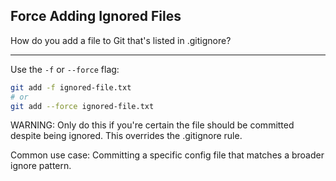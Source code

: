 ## Force Adding Ignored Files

How do you add a file to Git that's listed in .gitignore?

---

Use the `-f` or `--force` flag:

```bash
git add -f ignored-file.txt
# or
git add --force ignored-file.txt
```

WARNING: Only do this if you're certain the file should be committed despite being ignored. This overrides the .gitignore rule.

Common use case: Committing a specific config file that matches a broader ignore pattern.

